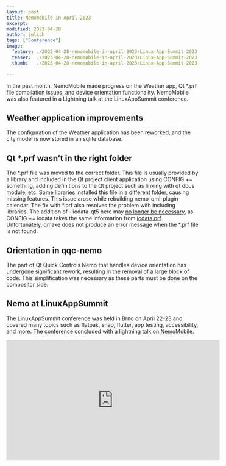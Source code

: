 ```yaml
---
layout: post
title: Nemomobile in April 2023
excerpt: 
modified: 2023-04-28
author: jmlich
tags: ["Conference"]
image:
  feature: ./2023-04-28-nemomobile-in-april-2023/Linux-App-Summit-2023.png
  teaser:  ./2023-04-28-nemomobile-in-april-2023/Linux-App-Summit-2023.png
  thumb:   ./2023-04-28-nemomobile-in-april-2023/Linux-App-Summit-2023.png

---
```


In the past month, NemoMobile made progress on the Weather app, Qt *.prf file compilation issues, and device orientation functionality. NemoMobile was also featured in a Lightning talk at the LinuxAppSummit conference.

## Weather application improvements

The configuration of the Weather application has been reworked, and the city model is now stored in an sqlite database.

## Qt *.prf wasn’t in the right folder

The *.prf file was moved to the correct folder. This file is usually provided by a library and included in the Qt project
client application using CONFIG += something, adding definitions to the Qt project such as linking with qt dbus module, etc.
Some libraries installed this file in a different folder, causing missing features. This issue arose while rebuilding
nemo-qml-plugin-calendar. The fix with *.prf also resolves the problem with including libraries. The addition of -liodata-qt5 here may 
[no longer be necessary](https://github.com/nemomobile-ux/nemo-packaging/blob/master/timed/0001-Fixes-build.patch#L9), as 
CONFIG += iodata takes the same information from [iodata.prf](https://github.com/sailfishos/libiodata/blob/master/iodata.prf#L1).
Unfortunately, qmake does not produce an error message when the *.prf file is not found.

## Orientation in qqc-nemo

The part of Qt Quick Controls Nemo that handles device orientation has undergone significant rework,
resulting in the removal of a large block of code. This simplification was necessary as these parts
must be done on the compositor side.

## Nemo at LinuxAppSummit

The LinuxAppSummit conference was held in Brno on April 22-23 and covered many topics such as flatpak, snap,
flutter, app testing, accessibility, and more. The conference concluded with a lightning talk
on [NemoMobile](https://conf.linuxappsummit.org/event/5/contributions/178/).

<iframe width="560" height="315" src="https://www.youtube.com/embed/J7-3Qj_oVMM?start=24818" title="YouTube video player" frameborder="0" allow="accelerometer; autoplay; clipboard-write; encrypted-media; gyroscope; picture-in-picture; web-share" allowfullscreen></iframe>